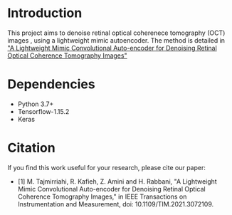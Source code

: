 # Introduction
This project aims to denoise retinal optical coherenece tomography (OCT) images , using a lightweight mimic autoencoder.
The method is detailed in ["A Lightweight Mimic Convolutional Auto-encoder for Denoising Retinal Optical Coherence Tomography Images"](https://ieeexplore.ieee.org/document/9399639)
# Dependencies
- Python 3.7+
- Tensorflow-1.15.2
- Keras
# Citation
If you find this work useful for your research, please cite our paper:
- <a id="1">[1]</a>
 M. Tajmirriahi, R. Kafieh, Z. Amini and H. Rabbani, "A Lightweight Mimic Convolutional Auto-encoder for Denoising Retinal Optical Coherence Tomography Images," in IEEE Transactions on Instrumentation and Measurement, doi: 10.1109/TIM.2021.3072109.
